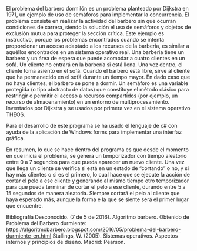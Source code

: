 El problema del barbero dormilón es un problema planteado por Dijkstra en 1971, un ejemplo de uso de semáforos para implementar la concurrencia.
El problema consiste en realizar la actividad del barbero sin que ocurran condiciones de carrera, siendo la solución el uso de semáforos y objetos de exclusión mutua para proteger la sección crítica. Este ejemplo es instructivo, porque los problemas encontrados cuando se intenta proporcionar un acceso adaptado a los recursos de la barbería, es similar a aquéllos encontrados en un sistema operativo real.
Una barbería tiene un barbero y un área de espera que puede acomodar a cuatro clientes en un sofá. Un cliente no entrará en la barbería si está llena. Una vez dentro, el cliente toma asiento en el sofá. Cuando el barbero está libre, sirve al cliente que ha permanecido en el sofá durante un tiempo mayor. En dado caso que no haya clientes, el barbero se pone a dormir.
Un semáforo es una variable protegida (o tipo abstracto de datos) que constituye el método clásico para restringir o permitir el acceso a recursos compartidos (por ejemplo, un recurso de almacenamiento) en un entorno de multiprocesamiento. Inventados por Dijkstra y se usados por primera vez en el sistema operativo THEOS.

Para el desarrollo de este programa se ha usado el lenguaje de c# con ayuda de la aplicación de Windows forms para implementar una interfaz gráfica.

En resumen, lo que se hace dentro del programa es que desde el momento en que inicia el problema, se genera un temporizador con tiempo aleatorio entre 0 a 7 segundos para que pueda aparecer un nuevo cliente. Una vez que llega un cliente se verifica si está en un estado de “cortando” o no, y si hay más clientes o si es el primero, lo cual hace que se ejecute la acción de cortar el pelo a ese cliente y generando al mismo tiempo otro temporizador para que pueda terminar de cortar el pelo a ese cliente, durando entre 5 a 15 segundos de manera aleatoria. Siempre cortará el pelo al cliente que haya esperado más, aunque la forma e la que se siente será el primer lugar que encuentre. 



Bibliografía
Desconocido. (7 de 5 de 2016). Algoritmo barbero. Obtenido de Problema del Barbero durmiente: https://algoritmobarbero.blogspot.com/2016/05/problema-del-barbero-durmiente-en.html
Stallings, W. (2005). Sistemas operativos. Aspectos internos y principios de diseño. Madrid: Pearson.


